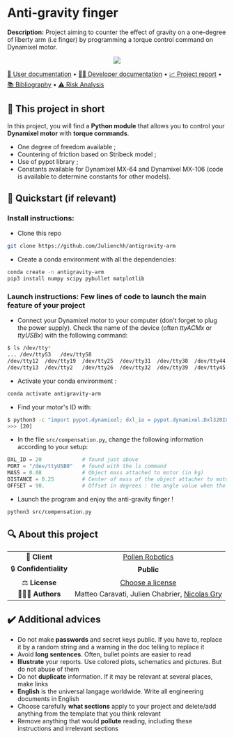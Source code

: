 # Anti-gravity finger

**Description:** Project aiming to counter the effect of gravity on a one-degree of liberty arm (i.e finger) by programming a torque control command on Dynamixel motor.

<p style="text-align: center;">
<img src="assets/demo.gif"> </p>

[📖 User documentation](docs/user) • [👨‍💻 Developer documentation](docs/developer) • [📈 Project report](docs/report) • [📚 Bibliography](docs/bibliography) • [⚠️ Risk Analysis](docs/risk)
  
## 📄 This project in short

In this project, you will find a **Python module** that allows you to control your **Dynamixel motor** with **torque commands**.


* One degree of freedom available ;
* Countering of friction based on Stribeck model ;
* Use of pypot library ;
* Constants available for Dynamixel MX-64 and Dynamixel MX-106 (code is available to determine constants for other models).

## 🚀 Quickstart (if relevant)

### **Install instructions**:

* Clone this repo
```bash
git clone https://github.com/Julienchh/antigravity-arm
```


* Create a conda environment with all the dependencies:
```bash
conda create -n antigravity-arm
pip3 install numpy scipy pybullet matplotlib
```


### **Launch instructions**: Few lines of code to launch the main feature of your project

* Connect your Dynamixel motor to your computer (don't forget to plug the power supply). Check the name of the device (often *ttyACMx* or *ttyUSBx*) with the following command:

```bash
$ ls /dev/tty*
... /dev/ttyS3   /dev/ttyS8
/dev/tty12  /dev/tty19  /dev/tty25  /dev/tty31  /dev/tty38  /dev/tty44  /dev/tty50  /dev/tty57  /dev/tty63  /dev/ttyS11  /dev/ttyS18  /dev/ttyS24  /dev/ttyS30  /dev/ttyS9
/dev/tty13  /dev/tty2   /dev/tty26  /dev/tty32  /dev/tty39  /dev/tty45  /dev/tty51  /dev/tty58  /dev/tty7   /dev/ttyS12  /dev/ttyS19  /dev/ttyS25  /dev/ttyS31  /dev/ttyUSB0 # here, it is the last one 
```
* Activate your conda environment :
```bash
conda activate antigravity-arm
```
* Find your motor's ID with:
```bash
$ python3 -c "import pypot.dynamixel; dxl_io = pypot.dynamixel.Dxl320IO('/dev/ttyUSB0'); print(dxl_io.scan())"
>>> [20]
```
* In the file `src/compensation.py`, change the following information according to your setup:

```python
DXL_ID = 20             # found just above
PORT = "/dev/ttyUSB0"   # found with the ls command 
MASS = 0.08             # Object mass attached to motor (in kg)
DISTANCE = 0.25         # Center of mass of the object attacher to motor
OFFSET = 90.            # Offset in degrees : the angle value when the object attached to the motor is pointing downwards (minimal torque value)
```

* Launch the program and enjoy the anti-gravity finger !

```bash
python3 src/compensation.py
```

## 🔍 About this project

|       |        |
|:----------------------------:|:-----------------------------------------------------------------------:|
| 💼 **Client**                |  [Pollen Robotics](https://www.pollen-robotics.com/)                                              |
| 🔒 **Confidentiality**       | **Public**                                          |
| ⚖️ **License**               |  [Choose a license](https://choosealicense.com/)                  |
| 👨‍👨‍👦 **Authors**               |  Matteo Caravati, Julien Chabrier, [Nicolas Gry](https://www.linkedin.com/in/nicolas-gry/)    |


## ✔️ Additional advices

* Do not make **passwords** and secret keys public. If you have to, replace it by a random string and a warning in the doc telling to replace it
* Avoid **long sentences**. Often, bullet points are easier to read
* **Illustrate** your reports. Use colored plots, schematics and pictures. But do not abuse of them
* Do not **duplicate** information. If it may be relevant at several places, make links
* **English** is the universal langage worldwide. Write all engineering documents in English
* Choose carefully **what sections** apply to your project and delete/add anything from the template that you think relevant
* Remove anything that would **pollute** reading, including these instructions and irrelevant sections
